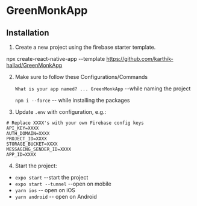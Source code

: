 ﻿# GreenMonkApp

## Installation

1. Create a new project using the firebase starter template.


npx create-react-native-app --template https://github.com/karthik-hallad/GreenMonkApp

2. Make sure to follow these Configurations/Commands

   `What is your app named? ... GreenMonkApp` --while naming the project
   
   `npm i --force` -- while installing the packages

3. Update `.env` with configuration, e.g.:

```shell
# Replace XXXX's with your own Firebase config keys
API_KEY=XXXX
AUTH_DOMAIN=XXXX
PROJECT_ID=XXXX
STORAGE_BUCKET=XXXX
MESSAGING_SENDER_ID=XXXX
APP_ID=XXXX
```

4. Start the project:
- `expo start` --start the project
- `expo start --tunnel` --open on mobile
- `yarn ios` -- open on iOS
- `yarn android` -- open on Android

